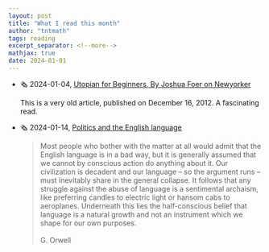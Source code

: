```yaml
---
layout: post
title: "What I read this month"
author: "tntmath"
tags: reading
excerpt_separator: <!--more-->
mathjax: true
date: 2024-01-01
---
```


- 🗞️ 2024-01-04, [Utopian for Beginners, By Joshua Foer on Newyorker](https://www.newyorker.com/magazine/2012/12/24/utopian-for-beginners) 
 
    This is a very old article, published on December 16, 2012. A fascinating read.

- 🗞️ 2024-01-14, [Politics and the English language](https://www.orwellfoundation.com/the-orwell-foundation/orwell/essays-and-other-works/politics-and-the-english-language/)
  > Most people who bother with the matter at all would admit that the English language is in a bad way, but it is generally assumed that we cannot by conscious action do anything about it. Our civilization is decadent and our language – so the argument runs – must inevitably share in the general collapse. It follows that any struggle against the abuse of language is a sentimental archaism, like preferring candles to electric light or hansom cabs to aeroplanes. Underneath this lies the half-conscious belief that language is a natural growth and not an instrument which we shape for our own purposes. <br><br>
  G. Orwell

  